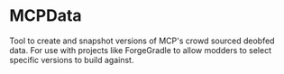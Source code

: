 MCPData
=======

Tool to create and snapshot versions of MCP's crowd sourced deobfed data. For use with projects like ForgeGradle to allow modders to select specific versions to build against.
